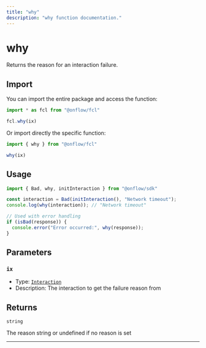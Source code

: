 ```yaml
---
title: "why"
description: "why function documentation."
---
```


<!-- THIS DOCUMENT IS AUTO-GENERATED FROM [onflow/fcl/../sdk/src/interaction/interaction.ts](https://github.com/onflow/fcl-js/tree/master/packages/fcl/../sdk/src/interaction/interaction.ts). DO NOT EDIT MANUALLY -->

# why

Returns the reason for an interaction failure.

## Import

You can import the entire package and access the function:

```typescript
import * as fcl from "@onflow/fcl"

fcl.why(ix)
```

Or import directly the specific function:

```typescript
import { why } from "@onflow/fcl"

why(ix)
```

## Usage

```typescript
import { Bad, why, initInteraction } from "@onflow/sdk"

const interaction = Bad(initInteraction(), "Network timeout");
console.log(why(interaction)); // "Network timeout"

// Used with error handling
if (isBad(response)) {
  console.error("Error occurred:", why(response));
}
```

## Parameters

### `ix` 


- Type: [`Interaction`](../types#interaction)
- Description: The interaction to get the failure reason from


## Returns

`string`


The reason string or undefined if no reason is set

---